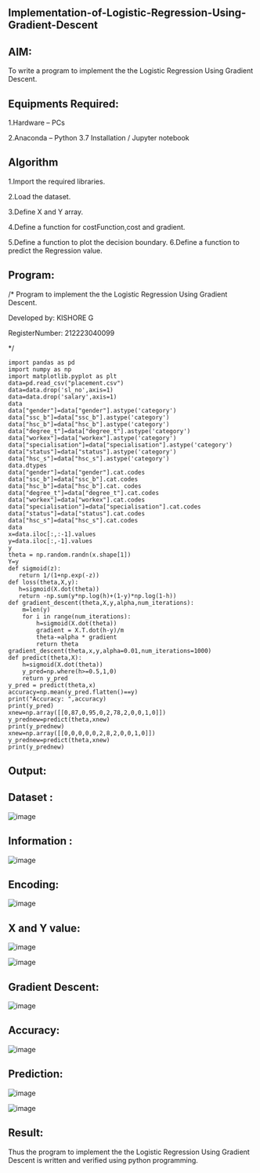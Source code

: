 ## Implementation-of-Logistic-Regression-Using-Gradient-Descent


## AIM:


To write a program to implement the the Logistic Regression Using Gradient Descent.


## Equipments Required:


1.Hardware – PCs


2.Anaconda – Python 3.7 Installation / Jupyter notebook


## Algorithm


1.Import the required libraries.


2.Load the dataset.


3.Define X and Y array.


4.Define a function for costFunction,cost and gradient.


5.Define a function to plot the decision boundary. 6.Define a function to predict the Regression value.


## Program:
/*
Program to implement the the Logistic Regression Using Gradient Descent.


Developed by: KISHORE G


RegisterNumber:  212223040099


*/
```
import pandas as pd 
import numpy as np 
import matplotlib.pyplot as plt 
data=pd.read_csv("placement.csv")  
data=data.drop('sl_no',axis=1) 
data=data.drop('salary',axis=1) 
data
data["gender"]=data["gender"].astype('category') 
data["ssc_b"]=data["ssc_b"].astype('category') 
data["hsc_b"]=data["hsc_b"].astype('category') 
data["degree_t"]=data["degree_t"].astype('category') 
data["workex"]=data["workex"].astype('category') 
data["specialisation"]=data["specialisation"].astype('category') 
data["status"]=data["status"].astype('category') 
data["hsc_s"]=data["hsc_s"].astype('category') 
data.dtypes
data["gender"]=data["gender"].cat.codes 
data["ssc_b"]=data["ssc_b"].cat.codes 
data["hsc_b"]=data["hsc_b"].cat. codes
data["degree_t"]=data["degree_t"].cat.codes 
data["workex"]=data["workex"].cat.codes 
data["specialisation"]=data["specialisation"].cat.codes 
data["status"]=data["status"].cat.codes 
data["hsc_s"]=data["hsc_s"].cat.codes 
data 
x=data.iloc[:,:-1].values 
y=data.iloc[:,-1].values
y 
theta = np.random.randn(x.shape[1]) 
Y=y 
def sigmoid(z): 
   return 1/(1+np.exp(-z))
def loss(theta,X,y): 
   h=sigmoid(X.dot(theta))
   return -np.sum(y*np.log(h)+(1-y)*np.log(1-h)) 
def gradient_descent(theta,X,y,alpha,num_iterations): 
    m=len(y)
    for i in range(num_iterations): 
        h=sigmoid(X.dot(theta)) 
        gradient = X.T.dot(h-y)/m 
        theta-=alpha * gradient 
        return theta
gradient_descent(theta,x,y,alpha=0.01,num_iterations=1000) 
def predict(theta,X): 
    h=sigmoid(X.dot(theta)) 
    y_pred=np.where(h>=0.5,1,0) 
    return y_pred 
y_pred = predict(theta,x) 
accuracy=np.mean(y_pred.flatten()==y)
print("Accuracy: ",accuracy) 
print(y_pred)
xnew=np.array([[0,87,0,95,0,2,78,2,0,0,1,0]]) 
y_prednew=predict(theta,xnew) 
print(y_prednew) 
xnew=np.array([[0,0,0,0,0,2,8,2,0,0,1,0]]) 
y_prednew=predict(theta,xnew) 
print(y_prednew)
```
## Output:


## Dataset :


![image](https://github.com/user-attachments/assets/a02a0d73-5069-4ed7-ac77-7486d42604f4)



## Information :


![image](https://github.com/user-attachments/assets/65db5dec-0adf-4af7-9da7-c075b4e2ce24)


## Encoding:


![image](https://github.com/user-attachments/assets/6ba4c064-306b-4227-84d1-b1c5e9d26502)



## X and Y value:


![image](https://github.com/user-attachments/assets/d92ddf36-b60f-48a7-b988-56df0e612a13)



![image](https://github.com/user-attachments/assets/f4bd7cb1-aced-4340-9610-2b2c52d28734)


## Gradient Descent:


![image](https://github.com/user-attachments/assets/d588f746-5455-4bcb-b98f-e5ebe136597b)



## Accuracy:


![image](https://github.com/user-attachments/assets/8728e3fc-03af-4636-b6ca-ab31b5c7026a)



## Prediction:

![image](https://github.com/user-attachments/assets/3a03492b-4e8c-4d2d-bfca-aa7201088d6a)


![image](https://github.com/user-attachments/assets/44c34ce9-36d9-4732-8354-dafa38fadf60)


## Result:


Thus the program to implement the the Logistic Regression Using Gradient Descent is written and verified using python programming.

